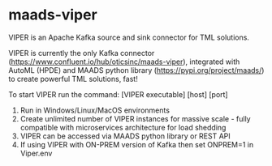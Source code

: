 # maads-viper

VIPER is an Apache Kafka source and sink connector for TML solutions. 

VIPER is currently the only Kafka connector (https://www.confluent.io/hub/oticsinc/maads-viper), integrated with AutoML (HPDE) and MAADS python library (https://pypi.org/project/maads/) to create powerful TML solutions, fast!  

To start VIPER run the command: [VIPER executable] [host] [port]
1) Run in Windows/Linux/MacOS environments
2) Create unlimited number of VIPER instances for massive scale - fully compatible with microservices architecture for load shedding
3) VIPER can be accessed via MAADS python library or REST API
4) If using VIPER with ON-PREM version of Kafka then set ONPREM=1 in Viper.env 

